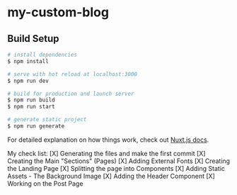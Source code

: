 # my-custom-blog

## Build Setup

```bash
# install dependencies
$ npm install

# serve with hot reload at localhost:3000
$ npm run dev

# build for production and launch server
$ npm run build
$ npm run start

# generate static project
$ npm run generate
```

For detailed explanation on how things work, check out [Nuxt.js docs](https://nuxtjs.org).

My check list:
[X] Generating the files and make the first commit
[X] Creating the Main "Sections" (Pages)
[X] Adding External Fonts
[X] Creating the Landing Page
[X] Splitting the page into Components
[X] Adding Static Assets - The Background Image
[X] Adding the Header Component
[X] Working on the Post Page